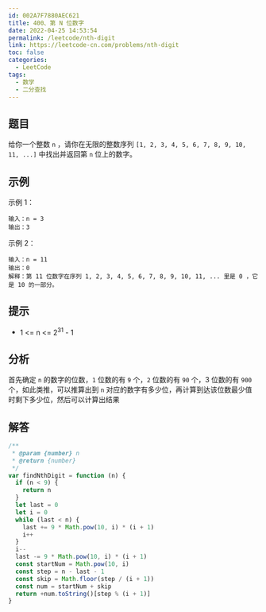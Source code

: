 ```yaml
---
id: 002A7F7880AEC621
title: 400、第 N 位数字
date: 2022-04-25 14:53:54
permalink: /leetcode/nth-digit
link: https://leetcode-cn.com/problems/nth-digit
toc: false
categories:
  - LeetCode
tags:
  - 数学
  - 二分查找
---
```


<Level type='medium'/>

## 题目

给你一个整数 `n` ，请你在无限的整数序列 `[1, 2, 3, 4, 5, 6, 7, 8, 9, 10, 11, ...]` 中找出并返回第 `n` 位上的数字。

## 示例

示例 1：

```text
输入：n = 3
输出：3
```

示例 2：

```text
输入：n = 11
输出：0
解释：第 11 位数字在序列 1, 2, 3, 4, 5, 6, 7, 8, 9, 10, 11, ... 里是 0 ，它是 10 的一部分。
```

## 提示

- 1 <= n <= 2<sup>31</sup> - 1

## 分析

首先确定 `n` 的数字的位数，`1` 位数的有 `9` 个，`2` 位数的有 `90` 个，3 位数的有 `900` 个，如此类推，可以推算出到 `n` 对应的数字有多少位，再计算到达该位数最少值时剩下多少位，然后可以计算出结果

## 解答

```javascript
/**
 * @param {number} n
 * @return {number}
 */
var findNthDigit = function (n) {
  if (n < 9) {
    return n
  }
  let last = 0
  let i = 0
  while (last < n) {
    last += 9 * Math.pow(10, i) * (i + 1)
    i++
  }
  i--
  last -= 9 * Math.pow(10, i) * (i + 1)
  const startNum = Math.pow(10, i)
  const step = n - last - 1
  const skip = Math.floor(step / (i + 1))
  const num = startNum + skip
  return +num.toString()[step % (i + 1)]
}
```
